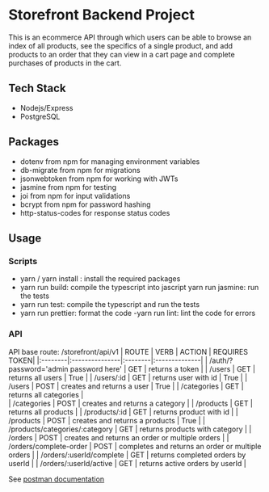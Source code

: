 # Storefront Backend Project

This is an ecommerce API through which users can be able to browse an index of all products, see the specifics of a single product, and add products to an order that they can view in a cart page and complete purchases of products in the cart.

## Tech Stack
- Nodejs/Express
- PostgreSQL

## Packages 
- dotenv from npm for managing environment variables
- db-migrate from npm for migrations
- jsonwebtoken from npm for working with JWTs
- jasmine from npm for testing
- joi from npm for input validations
- bcrypt from npm for password hashing
- http-status-codes for response status codes

## Usage
### Scripts
- yarn / yarn install : install the required packages
- yarn run build: compile the typescript into jascript
yarn run jasmine: run the tests
- yarn run test: compile the typescript and run the tests
- yarn run prettier: format the code
-yarn run lint: lint the code for errors

### API 
API base route: /storefront/api/v1
| ROUTE   |      VERB      |  ACTION | REQUIRES TOKEN|
|:--------|:---------------|:--------|:--------------|
| /auth/?password='admin password here' |  GET | returns a token |
| /users |  GET | returns all users | True |
| /users/:id |  GET | returns user with id | True |
| /users |  POST | creates and returns a user | True |
| /categories |  GET | returns all categories |  
| /categories |  POST | creates and returns a category |
| /products |  GET | returns all products |
| /products/:id |  GET | returns product with id |
| /products |  POST | creates and returns a products | True |
| /products/categories/:category |  GET | returns products with category |
| /orders |  POST | creates and returns an order or multiple orders | 
| /orders/complete-order |  POST | completes and returns an order or multiple orders | 
| /orders/:userId/complete |  GET | returns completed orders by userId |
| /orders/:userId/active |  GET | returns active orders by userId |

See [postman documentation](https://documenter.getpostman.com/view/19061740/2s8Z76wUwr#fc915d21-0fa5-4fc8-a8d5-4388b36ac118)
